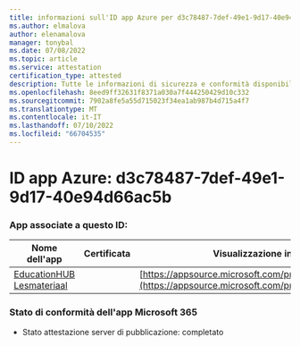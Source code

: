 ```yaml
---
title: informazioni sull'ID app Azure per d3c78487-7def-49e1-9d17-40e94d66ac5b
ms.author: elmalova
author: elenamalova
manager: tonybal
ms.date: 07/08/2022
ms.topic: article
ms.service: attestation
certification_type: attested
description: Tutte le informazioni di sicurezza e conformità disponibili per d3c78487-7def-49e1-9d17-40e94d66ac5b.
ms.openlocfilehash: 8eed9ff32631f8371a030a7f444250429d10c332
ms.sourcegitcommit: 7902a8fe5a55d715023f34ea1ab987b4d715a4f7
ms.translationtype: MT
ms.contentlocale: it-IT
ms.lasthandoff: 07/10/2022
ms.locfileid: "66704535"
---
```

# <a name="azure-app-id-d3c78487-7def-49e1-9d17-40e94d66ac5b"></a>ID app Azure: d3c78487-7def-49e1-9d17-40e94d66ac5b


### <a name="apps-associated-with-this-id"></a>App associate a questo ID:
| **Nome dell'app** | **Certificata** | **Visualizzazione in AppSource** |
|--------------|---------------|-----------------------|
| [EducationHUB Lesmateriaal](../forward/WA200004326.md) |  | [https://appsource.microsoft.com/product/office/WA200004326](https://appsource.microsoft.com/product/office/WA200004326) |

### <a name="microsoft-365-app-compliance-status"></a>Stato di conformità dell'app Microsoft 365
- Stato attestazione server di pubblicazione: completato
